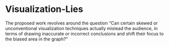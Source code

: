 # Visualization-Lies
The proposed work revolves around the question “Can certain skewed or unconventional visualization techniques actually mislead the audience, in terms of drawing inaccurate or incorrect conclusions and shift their focus to the biased area in the graph?”
